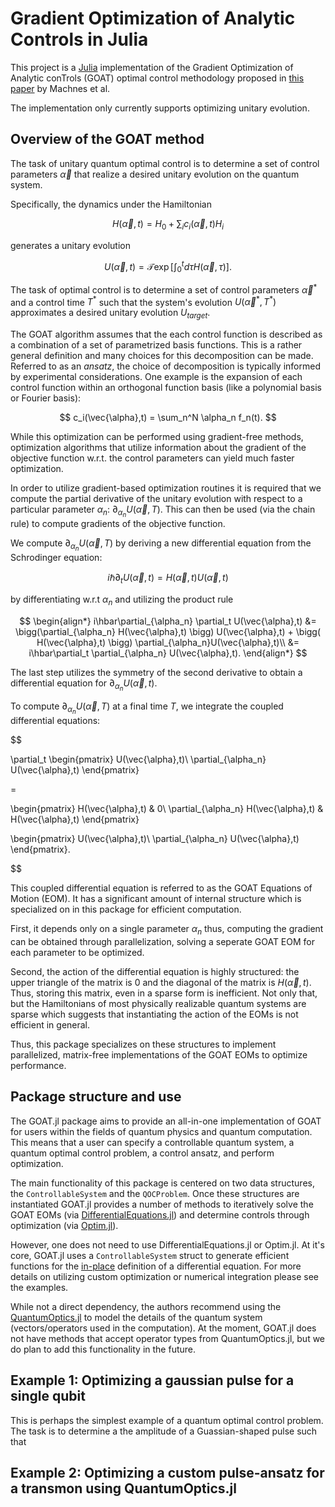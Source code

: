 # Gradient Optimization of Analytic Controls in Julia

This project is a [Julia](https://julialang.org/) implementation of the Gradient Optimization of Analytic conTrols (GOAT) optimal control methodology proposed in [this paper](https://journals.aps.org/prl/abstract/10.1103/PhysRevLett.120.150401) by Machnes et al.

The implementation only currently supports optimizing unitary evolution. 

## Overview of the GOAT method

The task of unitary quantum optimal control is to determine a set of control parameters $\vec{\alpha}$ that realize a desired unitary evolution on the quantum system. 

Specifically, the dynamics under the Hamiltonian

$$
H(\vec{\alpha},t)  = H_0 + \sum_i c_i(\vec{\alpha},t) H_i
$$

generates a unitary evolution

$$
U(\vec{\alpha},t) = \mathcal{T}\exp \bigg[ \int_0^t d\tau H(\vec{\alpha},\tau) \bigg].
$$

The task of optimal control is to determine a set of control parameters $\vec{\alpha}^*$ and a control time $T^*$ such that the system's evolution $U(\vec{\alpha}^*, T^*)$ approximates a desired unitary evolution $U_{target}$. 

The GOAT algorithm assumes that the each control function is described as a combination of a set of parametrized basis functions. This is a rather general definition and many choices for this decomposition can be made. Referred to as an *ansatz*, the choice of decomposition is typically informed by experimental considerations. One example is the expansion of each control function within an orthogonal function basis (like a polynomial basis or Fourier basis):

$$
c_i(\vec{\alpha},t) = \sum_n^N \alpha_n f_n(t).
$$

While this optimization can be performed using gradient-free methods, optimization algorithms that utilize information about the gradient of the objective function w.r.t. the control parameters can yield much faster optimization. 

In order to utilize gradient-based optimization routines it is required that we compute the partial derivative of the unitary evolution with respect to a particular parameter $\alpha_n$: $\partial_{\alpha_n} U({\vec{\alpha},T})$. This can then be used (via the chain rule) to compute gradients of the objective function. 

We compute $\partial_{\alpha_n} U({\vec{\alpha},T})$ by deriving a new differential equation from the Schrodinger equation:

$$
i\hbar \partial_t U(\vec{\alpha},t) = H(\vec{\alpha},t)U(\vec{\alpha},t)
$$

by differentiating w.r.t $\alpha_n$ and utilizing the product rule

$$
\begin{align*}
i\hbar\partial_{\alpha_n} \partial_t U(\vec{\alpha},t) &= \bigg(\partial_{\alpha_n} H(\vec{\alpha},t) \bigg) U(\vec{\alpha},t) + \bigg( H(\vec{\alpha},t) \bigg) \partial_{\alpha_n}U(\vec{\alpha},t)\\
&= i\hbar\partial_t \partial_{\alpha_n} U(\vec{\alpha},t).
\end{align*}
$$

The last step utilizes the symmetry of the second derivative to obtain a differential equation for $\partial_{\alpha_n} U(\vec{\alpha},t)$. 

To compute $\partial_{\alpha_n} U(\vec{\alpha},T)$ at a final time $T$, we integrate the coupled differential equations:

$$

\partial_t
\begin{pmatrix}
U(\vec{\alpha},t)\\
\partial_{\alpha_n} U(\vec{\alpha},t)
\end{pmatrix}

= 

\begin{pmatrix}
H(\vec{\alpha},t) & 0\\
\partial_{\alpha_n} H(\vec{\alpha},t) & H(\vec{\alpha},t)
\end{pmatrix}

\begin{pmatrix}
U(\vec{\alpha},t)\\
\partial_{\alpha_n} U(\vec{\alpha},t)
\end{pmatrix}.

$$

This coupled differential equation is referred to as the GOAT Equations of Motion (EOM). It has a significant amount of internal structure which is specialized on in this package for efficient computation.

First, it depends only on a single parameter $\alpha_n$ thus, computing the gradient can be obtained through parallelization, solving a seperate GOAT EOM for each parameter to be optimized. 

Second, the action of the differential equation is highly structured: the upper triangle of the matrix is $0$ and the diagonal of the matrix is $H(\vec{\alpha},t)$. Thus, storing this matrix, even in a sparse form is inefficient. Not only that, but the Hamiltonians of most physically realizable quantum systems are sparse which suggests that instantiating the action of the EOMs is not efficient in general. 

Thus, this package specializes on these structures to implement parallelized, matrix-free implementations of the GOAT EOMs to optimize performance.

## Package structure and use

The GOAT.jl package aims to provide an all-in-one implementation of GOAT for users within the fields of quantum physics and quantum computation. This means that a user can specify a controllable quantum system, a quantum optimal control problem, a control ansatz, and perform optimization. 

The main functionality of this package is centered on two data structures, the `ControllableSystem` and the `QOCProblem`.  Once these structures are instantiated GOAT.jl provides a number of methods to iteratively solve the GOAT EOMs (via [DifferentialEquations.jl](https://diffeq.sciml.ai/stable/)) and determine controls through optimization (via [Optim.jl](https://julianlsolvers.github.io/Optim.jl/stable/)).

However, one does not need to use DifferentialEquations.jl or Optim.jl. At it's core, GOAT.jl uses a `ControllableSystem` struct to generate efficient functions for the [in-place](https://diffeq.sciml.ai/stable/basics/problem/#In-place-vs-Out-of-Place-Function-Definition-Forms) definition of a differential equation. For more details on utilizing custom optimization or numerical integration please see the examples. 

While not a direct dependency, the authors recommend using the [QuantumOptics.jl](https://qojulia.org/) to model the details of the quantum system (vectors/operators used in the computation). At the moment, GOAT.jl does not have methods that accept operator types from QuantumOptics.jl, but we do plan to add this functionality in the future. 

## Example 1: Optimizing a gaussian pulse for a single qubit

This is perhaps the simplest example of a quantum optimal control problem. The task is to determine a the amplitude of a Guassian-shaped pulse such that 

## Example 2: Optimizing a custom pulse-ansatz for a transmon using QuantumOptics.jl




